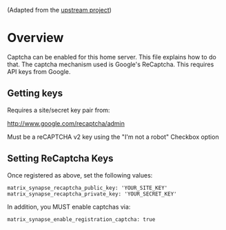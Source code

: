 (Adapted from the [upstream project](https://github.com/matrix-org/synapse/blob/develop/docs/CAPTCHA_SETUP.md))

# Overview
Captcha can be enabled for this home server. This file explains how to do that.
The captcha mechanism used is Google's ReCaptcha. This requires API keys from Google.

## Getting keys

Requires a site/secret key pair from:

<http://www.google.com/recaptcha/admin>

Must be a reCAPTCHA v2 key using the "I'm not a robot" Checkbox option

## Setting ReCaptcha Keys

Once registered as above, set the following values:

    matrix_synapse_recaptcha_public_key: 'YOUR_SITE_KEY'
    matrix_synapse_recaptcha_private_key: 'YOUR_SECRET_KEY'

In addition, you MUST enable captchas via:

    matrix_synapse_enable_registration_captcha: true

